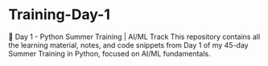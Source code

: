 # Training-Day-1
🚀 Day 1 - Python Summer Training | AI/ML Track This repository contains all the learning material, notes, and code snippets from Day 1 of my 45-day Summer Training in Python, focused on AI/ML fundamentals.
